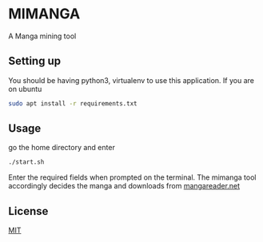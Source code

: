 # MIMANGA
A Manga mining tool

## Setting up
You should be having python3, virtualenv to use this application.
If you are on ubuntu
```bash
sudo apt install -r requirements.txt
```

## Usage
go the home directory and enter
```bash
./start.sh
```
Enter the required fields when prompted on the terminal. The mimanga tool accordingly decides the manga and downloads from [mangareader.net](https://www.mangareader.net)

## License
[MIT](https://choosealicense.com/licenses/mit/)